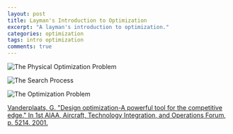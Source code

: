 ```yaml
---
layout: post
title: Layman's Introduction to Optimization
excerpt: "A layman's introduction to optimization."
categories: optimization
tags: intro optimization
comments: true
---
```


![The Physical Optimization Problem](https://intonomos.com/blog/assets/the_physical_optimization_problem.png)

![The Search Process](https://intonomos.com/blog/assets/the_search_process.png)

![The Optimization Problem](https://intonomos.com/blog/assets/the_optimization_problem.png)

[Vanderplaats, G. "Design optimization-A powerful tool for the competitive edge." In 1st AIAA, Aircraft, Technology Integration, and Operations Forum, p. 5214. 2001.](https://arc.aiaa.org/doi/abs/10.2514/6.2001-5214)
